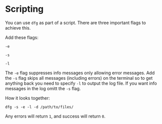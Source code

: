 # Scripting

You can use `dfg` as part of a script. There are three important flags to achieve this. 

Add these flags:

`-e`

`-s`

`-l`

The `-e` flag suppresses info messages only allowing error messages. Add the `-s` flag skips all messages (including errors) on the terminal so to get anything back you need to specify `-l` to output the log file. If you want info messages in the log omitt the `-s` flag.

How it looks together:

	dfg -s -e -l -d /path/to/files/


Any errors will return `1`, and success will return `0`.


